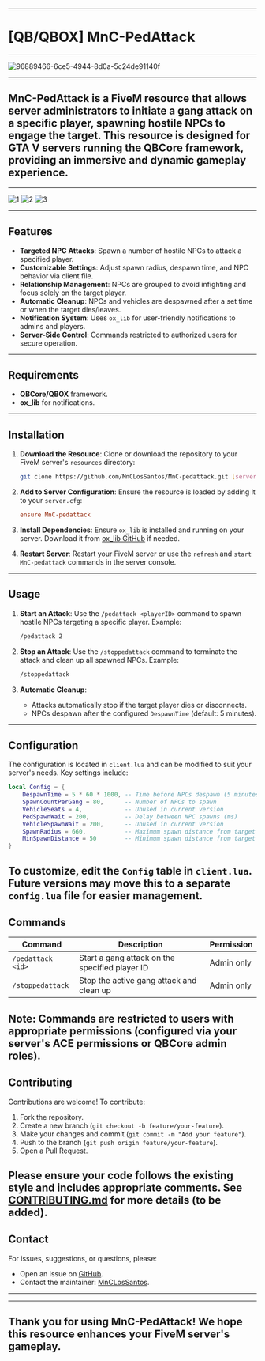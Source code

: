 ---------------------------------------------------------------------------------------------------------------------

# [QB/QBOX] MnC-PedAttack

---------------------------------------------------------------------------------------------------------------------

![96889466-6ce5-4944-8d0a-5c24de91140f](https://github.com/user-attachments/assets/f441864a-4e40-42d3-9088-10e62fd14179)

---------------------------------------------------------------------------------------------------------------------

## **MnC-PedAttack** is a FiveM resource that allows server administrators to initiate a gang attack on a specific player, spawning hostile NPCs to engage the target. This resource is designed for GTA V servers running the QBCore framework, providing an immersive and dynamic gameplay experience.

---------------------------------------------------------------------------------------------------------------------


![1](https://github.com/user-attachments/assets/301b2406-b815-45dd-a281-b6a857aa6ef8)
![2](https://github.com/user-attachments/assets/428070d9-134b-44f1-b5db-391d0b176c5a)
![3](https://github.com/user-attachments/assets/0d6072c1-84eb-444e-a353-716e3faa38ba)


---------------------------------------------------------------------------------------------------------------------
## Features
- **Targeted NPC Attacks**: Spawn a number of hostile NPCs to attack a specified player.
- **Customizable Settings**: Adjust spawn radius, despawn time, and NPC behavior via client file.
- **Relationship Management**: NPCs are grouped to avoid infighting and focus solely on the target player.
- **Automatic Cleanup**: NPCs and vehicles are despawned after a set time or when the target dies/leaves.
- **Notification System**: Uses `ox_lib` for user-friendly notifications to admins and players.
- **Server-Side Control**: Commands restricted to authorized users for secure operation.
---------------------------------------------------------------------------------------------------------------------
## Requirements
- **QBCore/QBOX** framework.
- **ox_lib** for notifications.
---------------------------------------------------------------------------------------------------------------------
## Installation

1. **Download the Resource**:
   Clone or download the repository to your FiveM server's `resources` directory:
   ```bash
   git clone https://github.com/MnCLosSantos/MnC-pedattack.git [server-data]/resources/[custom]/MnC-pedattack
   ```

2. **Add to Server Configuration**:
   Ensure the resource is loaded by adding it to your `server.cfg`:
   ```cfg
   ensure MnC-pedattack
   ```

3. **Install Dependencies**:
   Ensure `ox_lib` is installed and running on your server. Download it from [ox_lib GitHub](https://github.com/overextended/ox_lib) if needed.

4. **Restart Server**:
   Restart your FiveM server or use the `refresh` and `start MnC-pedattack` commands in the server console.
---------------------------------------------------------------------------------------------------------------------
## Usage

1. **Start an Attack**:
   Use the `/pedattack <playerID>` command to spawn hostile NPCs targeting a specific player.
   Example:
   ```bash
   /pedattack 2
   ```

2. **Stop an Attack**:
   Use the `/stoppedattack` command to terminate the attack and clean up all spawned NPCs.
   Example:
   ```bash
   /stoppedattack
   ```

3. **Automatic Cleanup**:
   - Attacks automatically stop if the target player dies or disconnects.
   - NPCs despawn after the configured `DespawnTime` (default: 5 minutes).
---------------------------------------------------------------------------------------------------------------------
## Configuration

The configuration is located in `client.lua` and can be modified to suit your server's needs. Key settings include:

```lua
local Config = {
    DespawnTime = 5 * 60 * 1000, -- Time before NPCs despawn (5 minutes)
    SpawnCountPerGang = 80,      -- Number of NPCs to spawn
    VehicleSeats = 4,            -- Unused in current version
    PedSpawnWait = 200,          -- Delay between NPC spawns (ms)
    VehicleSpawnWait = 200,      -- Unused in current version
    SpawnRadius = 660,           -- Maximum spawn distance from target
    MinSpawnDistance = 50        -- Minimum spawn distance from target
}
```

To customize, edit the `Config` table in `client.lua`. Future versions may move this to a separate `config.lua` file for easier management.
---------------------------------------------------------------------------------------------------------------------
## Commands

| Command          | Description                              | Permission   |
|------------------|------------------------------------------|--------------|
| `/pedattack <id>`| Start a gang attack on the specified player ID | Admin only   |
| `/stoppedattack` | Stop the active gang attack and clean up | Admin only   |

**Note**: Commands are restricted to users with appropriate permissions (configured via your server's ACE permissions or QBCore admin roles).
---------------------------------------------------------------------------------------------------------------------
## Contributing

Contributions are welcome! To contribute:

1. Fork the repository.
2. Create a new branch (`git checkout -b feature/your-feature`).
3. Make your changes and commit (`git commit -m "Add your feature"`).
4. Push to the branch (`git push origin feature/your-feature`).
5. Open a Pull Request.

Please ensure your code follows the existing style and includes appropriate comments. See [CONTRIBUTING.md](CONTRIBUTING.md) for more details (to be added).
---------------------------------------------------------------------------------------------------------------------
## Contact

For issues, suggestions, or questions, please:
- Open an issue on [GitHub](https://github.com/MnCLosSantos/MnC-pedattack/issues).
- Contact the maintainer: [MnCLosSantos](https://github.com/MnCLosSantos).

---
---------------------------------------------------------------------------------------------------------------------
Thank you for using **MnC-PedAttack**! We hope this resource enhances your FiveM server's gameplay.
---------------------------------------------------------------------------------------------------------------------
